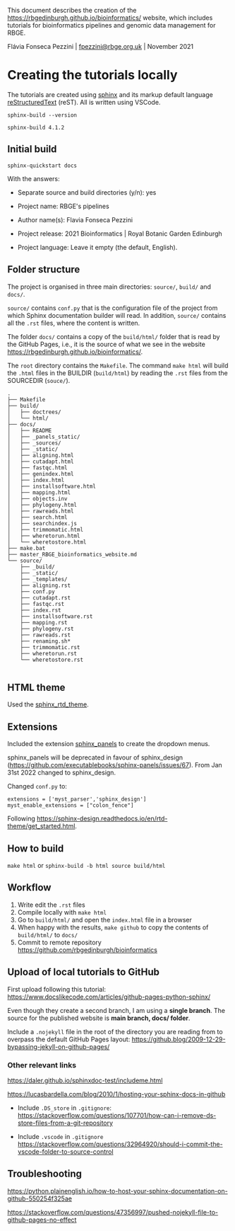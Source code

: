This document describes the creation of the https://rbgedinburgh.github.io/bioinformatics/ website, which includes tutorials for bioinformatics pipelines and genomic data management for RBGE.

Flávia Fonseca Pezzini | fpezzini@rbge.org.uk | November 2021


# Creating the tutorials locally

The tutorials are created using [sphinx](https://www.sphinx-doc.org/en/master/) and its markup default language [reStructuredText](https://www.sphinx-doc.org/en/master/usage/restructuredtext/basics.html) (reST). All is written using VSCode.

```
sphinx-build --version   

sphinx-build 4.1.2
```
## Initial build

```
sphinx-quickstart docs
```

With the answers:

- Separate source and build directories (y/n): yes

- Project name: RBGE's pipelines

- Author name(s): Flavia Fonseca Pezzini

- Project release: 2021 Bioinformatics | Royal Botanic Garden Edinburgh

- Project language: Leave it empty (the default, English).


## Folder structure

The project is organised in three main directories: `source/`, `build/` and `docs/`. 

`source/` contains `conf.py` that is the configuration file of the project from which Sphinx documentation builder will read. In addition, `source/` contains all the `.rst` files, where the content is written. 

The folder `docs/` contains a copy of the `build/html/` folder that is read by the GitHub Pages, i.e., it is the source of what we see in the website https://rbgedinburgh.github.io/bioinformatics/. 

The `root` directory contains the `Makefile`. The command `make html` will build the `.html` files in the BUILDIR (`build/html`) by reading the `.rst` files from the SOURCEDIR (`souce/`). 

```
.
├── Makefile
├── build/
│   ├── doctrees/
│   └── html/
├── docs/
│   ├── README
│   ├── _panels_static/
│   ├── _sources/
│   ├── _static/
│   ├── aligning.html
│   ├── cutadapt.html
│   ├── fastqc.html
│   ├── genindex.html
│   ├── index.html
│   ├── installsoftware.html
│   ├── mapping.html
│   ├── objects.inv
│   ├── phylogeny.html
│   ├── rawreads.html
│   ├── search.html
│   ├── searchindex.js
│   ├── trimmomatic.html
│   ├── wheretorun.html
│   └── wheretostore.html
├── make.bat
├── master_RBGE_bioinformatics_website.md
└── source/
    ├── _build/
    ├── _static/
    ├── _templates/
    ├── aligning.rst
    ├── conf.py
    ├── cutadapt.rst
    ├── fastqc.rst
    ├── index.rst
    ├── installsoftware.rst
    ├── mapping.rst
    ├── phylogeny.rst
    ├── rawreads.rst
    ├── renaming.sh*
    ├── trimmomatic.rst
    ├── wheretorun.rst
    └── wheretostore.rst
   
```

## HTML theme

Used the [sphinx_rtd_theme](https://sphinx-rtd-theme.readthedocs.io/en/stable/). 

## Extensions

Included the extension [sphinx_panels](https://sphinx-panels.readthedocs.io/en/latest/) to create the dropdown menus.  

sphinx_panels will be deprecated in favour of sphinx_design (https://github.com/executablebooks/sphinx-panels/issues/67). From Jan 31st 2022 changed to sphinx_design.

Changed `conf.py` to:

```
extensions = ['myst_parser','sphinx_design']
myst_enable_extensions = ["colon_fence"]
```

Following https://sphinx-design.readthedocs.io/en/rtd-theme/get_started.html.

## How to build 

`make html` or `sphinx-build -b html source build/html`

## Workflow

1. Write edit the `.rst` files
2. Compile locally with `make html` 
3. Go to `build/html/` and open the `index.html` file in a browser
4. When happy with the results, `make github` to copy the contents of `build/html/` to `docs/`
5. Commit to remote repository https://github.com/rbgedinburgh/bioinformatics

## Upload of local tutorials to GitHub

First upload following this tutorial: https://www.docslikecode.com/articles/github-pages-python-sphinx/

Even though they create a second branch, I am using a **single branch**. The source for the published website is **main branch, docs/ folder**.

Include a `.nojekyll` file in the root of the directory you are reading from to overpass the default GitHub Pages layout: https://github.blog/2009-12-29-bypassing-jekyll-on-github-pages/


### Other relevant links

https://daler.github.io/sphinxdoc-test/includeme.html

https://lucasbardella.com/blog/2010/1/hosting-your-sphinx-docs-in-github

- Include `.DS_store` in `.gitignore`: https://stackoverflow.com/questions/107701/how-can-i-remove-ds-store-files-from-a-git-repository

- Include `.vscode` in `.gitignore` https://stackoverflow.com/questions/32964920/should-i-commit-the-vscode-folder-to-source-control

## Troubleshooting

https://python.plainenglish.io/how-to-host-your-sphinx-documentation-on-github-550254f325ae

https://stackoverflow.com/questions/47356997/pushed-nojekyll-file-to-github-pages-no-effect

